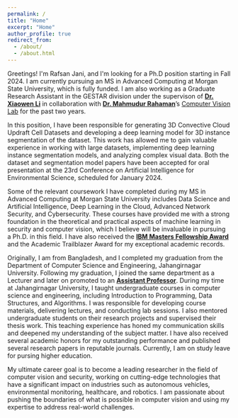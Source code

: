 ```yaml
---
permalink: /
title: "Home"
excerpt: "Home"
author_profile: true
redirect_from: 
  - /about/
  - /about.html
---
```


Greetings! I'm Rafsan Jani, and I'm looking for a Ph.D position starting in Fall 2024. I am currently pursuing an MS in Advanced Computing at Morgan State University, which is fully funded. I am also working as a Graduate Research Assistant in the GESTAR division under the supervison of [**Dr. Xiaowen Li**](https://www.morgan.edu/climate-science/faculty-and-staff/xiaowen-li) in collaboration with [**Dr. Mahmudur Rahaman**]( https://www.morgan.edu/computer-science/faculty-and-staff/md-rahman)’s [Computer Vision Lab](https://mdrahmanlab.com/) for the past two years.

In this position, I have been responsible for generating 3D Convective Cloud Updraft Cell Datasets and developing a deep learning model for 3D instance segmentation of the dataset. This work has allowed me to gain valuable experience in working with large datasets, implementing deep learning instance segmentation models, and analyzing complex visual data. Both the dataset and segmentation model papers have been accepted for oral presentation at the 23rd Conference on Artificial Intelligence for Environmental Science, scheduled for January 2024.

Some of the relevant coursework I have completed during my MS in Advanced Computing at Morgan State University includes Data Science and Artificial Intelligence, Deep Learning in the Cloud, Advanced Network Security, and Cybersecurity. These courses have provided me with a strong foundation in the theoretical and practical aspects of machine learning in security and computer vision, which I believe will be invaluable in pursuing a Ph.D. in this field. I have also received the [**IBM Masters Fellowship Award**](https://research.ibm.com/university/awards/masters_fellowship_awardees.html#example2-tab2) and the Academic Trailblazer Award for my exceptional academic records.

Originally, I am from Bangladesh, and I completed my graduation from the Department of Computer Science and Engineering, Jahangirnagar University. Following my graduation, I joined the same department as a Lecturer and later on promoted to an [**Assistant Professor**](https://juniv.edu/teachers/rafsan). During my time at Jahangirnagar University, I taught undergraduate courses in computer science and engineering, including Introduction to Programming, Data Structures, and Algorithms. I was responsible for developing course materials, delivering lectures, and conducting lab sessions. I also mentored undergraduate students on their research projects and supervised their thesis work. This teaching experience has honed my communication skills and deepened my understanding of the subject matter. I have also received several academic honors for my outstanding performance and published several research papers in reputable journals. Currently, I am on study leave for pursing higher education.

My ultimate career goal is to become a leading researcher in the field of computer vision and security, working on cutting-edge technologies that have a significant impact on industries such as autonomous vehicles, environmental monitoring, healthcare, and robotics. I am passionate about pushing the boundaries of what is possible in computer vision and using my expertise to address real-world challenges.